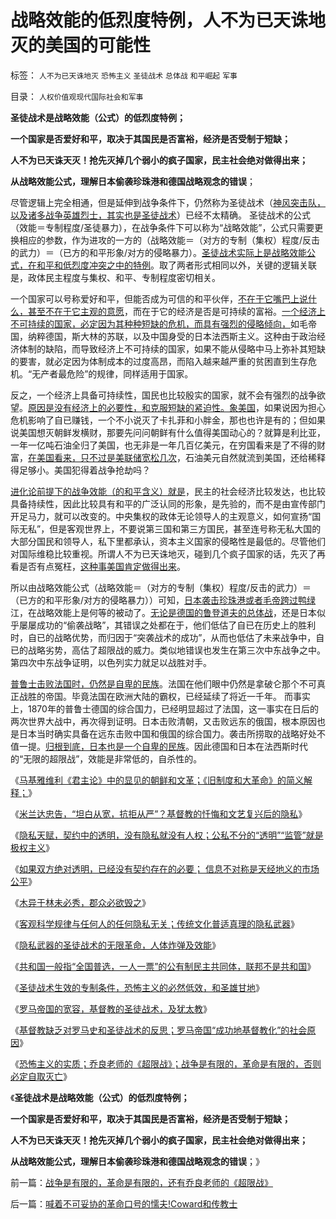 # 战略效能的低烈度特例，人不为已天诛地灭的美国的可能性

标签： `人不为已天诛地灭` `恐怖主义` `圣徒战术` `总体战` `和平崛起` `军事` 

目录： `人权价值观现代国际社会和军事`

**圣徒战术是战略效能（公式）的低烈度特例；**

**一个国家是否爱好和平，取决于其国民是否富裕，经济是否受制于短缺；**

**人不为已天诛天灭！抢先灭掉几个弱小的疯子国家，民主社会绝对做得出来；**

**从战略效能公式，理解日本偷袭珍珠港和德国战略观念的错误**；

尽管逻辑上完全相通，但是延伸到战争条件下，仍然称为圣徒战术（[神风突击队，以及诸多战争英雄烈士，其实也是圣徒战术](../../../2012/4/8/日本帝国的雷锋精神和神风敢死队.md)）已经不太精确。 圣徒战术的公式（效能＝专制程度/圣徒暴力），在战争条件下可以称为“战略效能”，公式只需要更换相应的参数，作为进攻的一方的（战略效能＝（对方的专制（集权）程度/反击的武力）＝（已方的和平形象/对方的侵略暴力）。[圣徒战术实际上是战略效能公式，在和平和低烈度冲突之中的特例](../../../2013/4/4/隐私武器的圣徒战术的无限革命，人体炸弹及效能.md)。取了两者形式相同以外，关键的逻辑关联是，政体民主程度与集权、和平、专制程度密切相关。

一个国家可以号称爱好和平，但能否成为可信的和平伙伴，[不在于它嘴巴上说什么，甚至不在于它主观的意愿](../../../2011/1/9/“好战而不能战”的“傻逼霸权主义”.md)，而在于它的经济是否是可持续的富裕。[一个经济上不可持续的国家，必定因为其种种短缺的危机，而具有强烈的侵略倾向，](../../../2013/1/30/中国近八百年的经济和人口的增长及落后的根源.md)如毛帝国，纳粹德国，斯大林的苏联，以及中国身受的日本法西斯主义。这种由于政治经济体制的缺陷，而导致经济上不可持续的国家，如果不能从侵略中马上弥补其短缺的要害，就必定因为体制成本的过度高昂，而陷入越来越严重的贫困直到生存危机。“无产者最危险”的规律，同样适用于国家。

反之，一个经济上具备可持续性，国民也比较殷实的国家，就不会有强烈的战争欲望。[原因是没有经济上的必要性，和克服短缺的紧迫性。象美国](../../../2010/5/3/美国历史上最可笑的对手.md)，如果说因为担心危机影响了自已赚钱，一个不小说灭了卡扎菲和小胖金，那也也许是有的；但如果说美国想灭朝鲜发横财，那要先问问朝鲜有什么值得美国动心的？就算是利比亚，一年一亿吨石油全归了美国，也无非是一年几百亿美元，在穷国看来是了不得的财富，[在美国看来，只不过是美联储宽松几次](../../../2013/4/6/凯恩斯主义只手遮天！灾难的黑暗才刚刚开始！.md)，石油美元自然就流到美国，还给稀释得足够小。美国犯得着战争抢劫吗？

[进化论前提下的战争效能（的和平含义）就是](../../../2013/4/7/假如扔开真理问假如……将是何等样的灾难？！.md)，民主的社会经济比较发达，也比较具备持续性，因此比较具有和平的广泛认同的形象，是先验的，而不是由宣传部门开足马力，就可以改变的。中央集权的政体无论领导人的主观意义，如何宣扬“国际无私”，但是客观世界上，不要说第三国和第三方国民，甚至连号称无私大国的大部分国民和领导人，私下里都承认，资本主义国家的侵略性是最低的。尽管他们对国际维稳比较重视。所谓人不为已天诛地灭，碰到几个疯子国家的话，先灭了再看是否有点冤枉，[这种事美国肯定做得出来](../../../2010/12/9/民主并不软弱，民主极其强硬！.md)。

所以由战略效能公式（战略效能＝（对方的专制（集权）程度/反击的武力）＝（已方的和平形象/对方的侵略暴力））可知，[日本袭击珍珠港或者毛帝跨过鸭绿](../../../2011/1/14/日本的战争目的和汪精卫南京政权的性质.md)江，在战略效能上是何等的被动了。[无论是德国的鲁登道夫的总体战](../../../2009/6/25/第一个实践马恩主义社会制度设想的世界军事强国.md)，还是日本似乎屡屡成功的“偷袭战略”，其错误之处都在于，他们低估了自已在历史上的胜利时，自已的战略优势，而归因于“突袭战术的成功”，从而也低估了未来战争中，自已的战略劣势，高估了超限战的威力。类似地错误也发生在第三次中东战争之中。第四次中东战争证明，以色列实力就足以战胜对手。

[普鲁士击败法国时，仍然是自卑的民族](../../../2011/11/29/征服高卢，普法战争，清朝赔款和欧洲的债务危机.md)。法国在他们眼中仍然是拿破仑那个不可真正战胜的帝国。毕竟法国在欧洲大陆的霸权，已经延续了将近一千年。
而事实上，1870年的普鲁士德国的综合国力，已经明显超过了法国，这一事实在日后的两次世界大战中，再次得到证明。日本击败清朝，又击败远东的俄国，根本原因也是日本当时确实具备在远东击败中国和俄国的综合国力。袭击所捞取的战略好处不值一提。[归根到底，日本也是一个自卑的民族](../../../2011/8/22/日本对东亚有贡献；传统文化如抱薪救火.md)。因此德国和日本在法西斯时代的“无限的超限战”，效能是非常低的，自杀性的。

《[马基雅维利《君主论》中的显见的朝鲜和文革；《旧制度和大革命》的简义解释；](../../../2013/4/2/统治阶级中的异端，人民的伟大领袖，马基雅维利的《君主论》.md)》

《[米兰达忠告，“坦白从宽，抗拒从严”？基督教的忏悔和文艺复兴后的隐私](../../../2013/4/2/米兰达忠告，坦白从宽抗拒从严，基督教的忏悔，民粹的“透明”.md)》

《[隐私天赋，契约中的透明，没有隐私就没有人权；公私不分的“透明”“监管”就是极权主义](../../../2013/4/2/隐私天赋，契约中的透明，没有隐私就没有人权.md)》

《[如果双方绝对透明，已经没有契约存在的必要； 信息不对称是天经地义的市场公平](../../../2013/4/3/信息不对称是天经地义的市场公平,美国证监会的作用和诉讼.md)》

《[木异于林未必秀，郡众必欲毁之](../../../2013/4/3/木异于林未必秀，人民群众必欲毁之.md)》

《[客观科学规律与任何人的任何隐私无关；传统文化普适真理的隐私武器](../../../2013/4/4/隐私武器，逻辑混乱不要紧，只要革命主义真.md)》

《[隐私武器的圣徒战术的无限革命，人体炸弹及效能](../../../2013/4/4/隐私武器的圣徒战术的无限革命，人体炸弹及效能.md)》

《[共和国一般指“全国普选，一人一票”的公有制民主共同体，联邦不是共和国](../../../2013/4/4/联邦不是共和国，帝国及基督教.md)》

《[圣徒战术生效的专制条件，恐怖主义的必然低效，和圣雄甘地](../../../2013/4/5/圣徒战术生效的条件，恐怖主义的低效，圣雄甘地.md)》

《[罗马帝国的宽容，基督教的圣徒战术，及犹太教](../../../2013/4/5/罗马帝国的宽容，基督教和犹太教的烈士.md)》

《[基督教缺乏对罗马史和圣徒战术的反思；罗马帝国“成功地基督教化”的社会原因](../../../2013/4/5/基督教缺乏对党史和模范典型的反思；.md)》

《[恐怖主义的实质；乔良老师的《超限战》；战争是有限的，革命是有限的，否则必定自取灭亡](../../../2013/4/8/战争是有限的，革命是有限的，还有乔良老师的《超限战》.md)》

《**圣徒战术是战略效能（公式）的低烈度特例；**

**一个国家是否爱好和平，取决于其国民是否富裕，经济是否受制于短缺；**

**人不为已天诛天灭！抢先灭掉几个弱小的疯子国家，民主社会绝对做得出来；**

**从战略效能公式，理解日本偷袭珍珠港和德国战略观念的错误**；》



前一篇：[战争是有限的，革命是有限的，还有乔良老师的《超限战》](../../../2013/4/8/战争是有限的，革命是有限的，还有乔良老师的《超限战》.md)

后一篇：[喊着不可妥协的革命口号的懦夫!Coward和传教士](../../../2013/4/8/喊着不可妥协的革命口号的懦夫!Coward和传教士.md)
